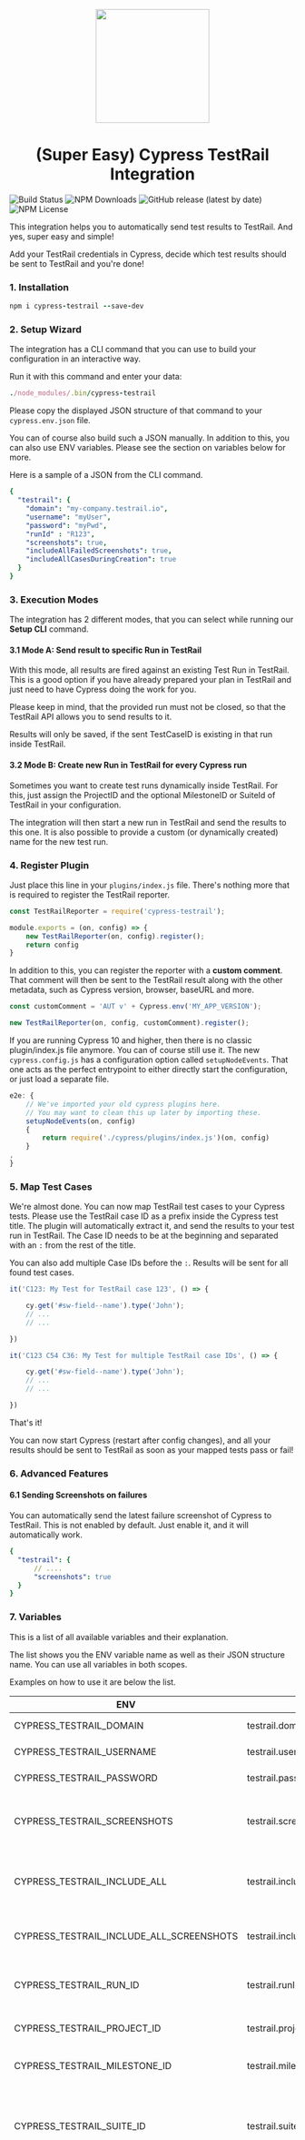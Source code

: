 <p align="center">
   <img width="200px" src="/assets/cypress.jpg">
</p>
<h1 align="center">(Super Easy) Cypress TestRail Integration</h1>


![Build Status](https://github.com/boxblinkracer/cypress-testrail/actions/workflows/ci_pipe.yml/badge.svg) ![NPM Downloads](https://badgen.net/npm/dt/cypress-testrail) ![GitHub release (latest by date)](https://img.shields.io/github/v/release/boxblinkracer/cypress-testrail) ![NPM License](https://img.shields.io/npm/l/cypress-testrail)

This integration helps you to automatically send test results to TestRail. And yes, super easy and simple!

Add your TestRail credentials in Cypress, decide which test results should be sent to TestRail and you're done!



### 1. Installation

```ruby 
npm i cypress-testrail --save-dev
```



### 2. Setup Wizard

The integration has a CLI command that you can use to build your configuration in an interactive way.

Run it with this command and enter your data:

```ruby 
./node_modules/.bin/cypress-testrail 
```

Please copy the displayed JSON structure of that command to your `cypress.env.json` file. 

You can of course also build such a JSON manually. In addition to this, you can also use ENV variables. Please see the section on variables below for more.

Here is a sample of a JSON from the CLI command.

```yaml 
{
  "testrail": {
    "domain": "my-company.testrail.io",
    "username": "myUser",
    "password": "myPwd",
    "runId" : "R123",
    "screenshots": true,
    "includeAllFailedScreenshots": true,
    "includeAllCasesDuringCreation": true
  }
}
```



### 3. Execution Modes

The integration has 2 different modes, that you can select while running our **Setup CLI** command.



#### 3.1 Mode A: Send result to specific Run in TestRail

With this mode, all results are fired against an existing Test Run in TestRail.
This is a good option if you have already prepared your plan in TestRail and just need to have Cypress doing the work for you.

Please keep in mind, that the provided run must not be closed, so that the TestRail API allows you to send results to it.

Results will only be saved, if the sent TestCaseID is  existing in that run inside TestRail.



#### 3.2 Mode B: Create new Run in TestRail for every Cypress run

Sometimes you want to create test runs dynamically inside TestRail.
For this, just assign the ProjectID and the optional MilestoneID or SuiteId of TestRail in your configuration.

The integration will then start a new run in TestRail and send the results to this one.
It is also possible to provide a custom (or dynamically created) name for the new test run.



### 4. Register Plugin

Just place this line in your `plugins/index.js` file.
There's nothing more that is required to register the TestRail reporter.

```javascript 
const TestRailReporter = require('cypress-testrail');

module.exports = (on, config) => {
    new TestRailReporter(on, config).register();
    return config
}
```

In addition to this, you can register the reporter with a **custom comment**.
That comment will then be sent to the TestRail result along with the other metadata,
such as Cypress version, browser, baseURL and more.

```javascript 
const customComment = 'AUT v' + Cypress.env('MY_APP_VERSION');

new TestRailReporter(on, config, customComment).register();
```

If you are running Cypress 10 and higher, then there is no classic plugin/index.js file anymore.
You can of course still use it. The new `cypress.config.js` has a configuration option called `setupNodeEvents`.
That one acts as the perfect entrypoint to either directly start the configuration, or just load a separate file.

```javascript
e2e: {
    // We've imported your old cypress plugins here.
    // You may want to clean this up later by importing these.
    setupNodeEvents(on, config)
    {
        return require('./cypress/plugins/index.js')(on, config)
    }
,
}
```



### 5. Map Test Cases

We're almost done.
You can now map TestRail test cases to your Cypress tests.
Please use the TestRail case ID as a prefix inside the Cypress test title.
The plugin will automatically extract it, and send the results to your test run in TestRail.
The Case ID needs to be at the beginning and separated with an `:` from the rest of the title.

You can also add multiple Case IDs before the `:`. Results will be sent for all found test cases.

```javascript 
it('C123: My Test for TestRail case 123', () => {

    cy.get('#sw-field--name').type('John');
    // ...
    // ...

})

it('C123 C54 C36: My Test for multiple TestRail case IDs', () => {

    cy.get('#sw-field--name').type('John');
    // ...
    // ...

})
```



That's it!

You can now start Cypress (restart after config changes), and all your results should be sent to TestRail as soon as your mapped tests pass or fail!



### 6. Advanced Features

#### 6.1 Sending Screenshots on failures

You can automatically send the latest failure screenshot of Cypress to TestRail.
This is not enabled by default. Just enable it, and it will automatically work.

```yaml 
{
  "testrail": {
      // ....
      "screenshots": true
  }
}
```



### 7. Variables

This is a list of all available variables and their explanation.

The list shows you the ENV variable name as well as their JSON structure name.
You can use all variables in both scopes. 

Examples on how to use it are below the list.

|  ENV                           | JSON | Required                   | Description                                                                                                                                                                           |
|--------------------------------| ---------------------- |----------------------------|---------------------------------------------------------------------------------------------------------------------------------------------------------------------------------------|
|  CYPRESS_TESTRAIL_DOMAIN       | testrail.domain                | yes | TestRail domain                                                                                                                                                                       |
|  CYPRESS_TESTRAIL_USERNAME     | testrail.username  | yes | TestRail username                                                                                                                                                                     |
|  CYPRESS_TESTRAIL_PASSWORD     | testrail.password    | yes | TestRail password                                                                                                                                                                     |
|  CYPRESS_TESTRAIL_SCREENSHOTS  | testrail.screenshots | no | Send screenshots for failed tests. <br />Values: true\                                                                                                                                |
|  CYPRESS_TESTRAIL_INCLUDE_ALL  | testrail.includeAllCasesDuringCreation | no | Include all test cases in test run creation.<br />Values: true \                                                                                                                      | false<br />Default: false |
|  CYPRESS_TESTRAIL_INCLUDE_ALL_SCREENSHOTS    | testrail.includeAllFailedScreenshots | no | Include all failed screenshots.<br />Values: true \                                                                                                                                   | false<br />Default: false |
|  CYPRESS_TESTRAIL_RUN_ID       | testrail.runId | yes (Mode A) | TestRail RunID to fire against, e.g. R123                                                                                                                                             |
|  CYPRESS_TESTRAIL_PROJECT_ID   | testrail.projectId | yes (Mode B) | TestRail ProjectID, e.g. P45                                                                                                                                                          |
|  CYPRESS_TESTRAIL_MILESTONE_ID | testrail.milestoneId | yes (Mode A) | TestRail MilestoneID, e.g. M4                                                                                                                                                         |
|  CYPRESS_TESTRAIL_SUITE_ID     | testrail.suiteId | yes/no (Mode B) | TestRail SuiteID, e.g. S8.<br />Some projects might require this!                                                                                                                     |
|  CYPRESS_TESTRAIL_RUN_NAME     | testrail.runName | no (Mode B) | Template for the names of created runs. You can provide a fixed text but also use dynamic variables.<br /><br />Variables: (\_\_datetime\_\_) => generates e.g. "01/04/2022 12:45:00" |
|  CYPRESS_TESTRAIL_RUN_CLOSE    | testrail.closeRun | no (Mode B) | Automatically close test runs.<br />Values: true \                                                                                                                                    | false<br />Default: false |



#### Use on CLI

To provide variables on CLI just expose them before executing your actual command.

```bash 
CYPRESS_TESTRAIL_PROJECT_ID=2 CYPRESS_TESTRAIL_MILESTONE_ID=15 ./node_modules/.bin/cypress run 
```



#### Use in cypress.env.json

You can also provide the variables in a JSON structure like this inside your **cypress.env.json** file.

```
{
    "testrail": {
        "domain": "",
        "username": "",
        "password": "",
        "screenshots": false,
        "projectId": "",
        "milestoneId": "",
        "suiteId": "",
        "runName": "",
        "closeRun": false
    }
}
```



### Copying / License

This repository is distributed under the MIT License (MIT).